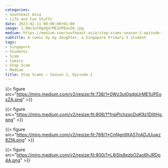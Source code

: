 ```yaml
---
categories:
- Southeast Asia
- Life and Fun Stuffs
date: 2023-02-11 00:00:00+01:00
image: 1_0Wz3ut0gdgUrME1UPEoxZA.jpg
medium: https://medium.com/southeast-asia/stop-scams-season-1-episode-1-74d6daddd7cb
subtitle: A comic by my daughter, a Singapore Primary 5 student
tags:
- Singapore
- Students
- Scam
- Comics
- Stop Scam
- Medium
title: Stop Scams — Season 1, Episode 1
---
```


{{< figure src="https://miro.medium.com/v2/resize:fit:738/1*0Wz3ut0gdgUrME1UPEoxZA.png" >}}

{{< figure src="https://miro.medium.com/v2/resize:fit:806/1*fnpPlchzqcDqK9z1DlItHg.png" >}}

{{< figure src="https://miro.medium.com/v2/resize:fit:769/1*CnNgn9XA57nADJUuwz8ZfA.png" >}}

{{< figure src="https://miro.medium.com/v2/resize:fit:800/1*L6iSls8ezbO2ao6hJRDp4A.png" >}}
